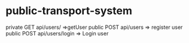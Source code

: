 # public-transport-system
private GET api/users/ =>getUser
public POST api/users => register user
public POST api/users/login => Login user
